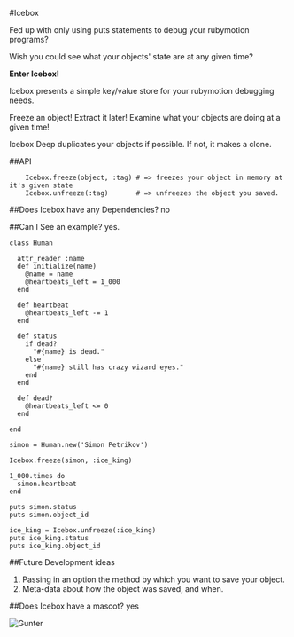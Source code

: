#Icebox

Fed up with only using puts statements to debug your rubymotion programs?

Wish you could see what your objects' state are at any given time? 

**Enter Icebox!**

Icebox presents a simple key/value store for your rubymotion debugging needs. 

Freeze an object!  Extract it later!  Examine what your objects are doing at a given time! 

Icebox Deep duplicates your objects if possible. If not, it makes a clone.


##API

```
    Icebox.freeze(object, :tag) # => freezes your object in memory at it's given state
    Icebox.unfreeze(:tag)       # => unfreezes the object you saved.     
```

##Does Icebox have any Dependencies? 
no

##Can I See an example? 
yes.  
```
class Human

  attr_reader :name
  def initialize(name)
    @name = name
    @heartbeats_left = 1_000
  end

  def heartbeat
    @heartbeats_left -= 1
  end

  def status
    if dead?
      "#{name} is dead."
    else
      "#{name} still has crazy wizard eyes."
    end
  end

  def dead?
    @heartbeats_left <= 0
  end

end

simon = Human.new('Simon Petrikov')

Icebox.freeze(simon, :ice_king)

1_000.times do
  simon.heartbeat
end

puts simon.status
puts simon.object_id

ice_king = Icebox.unfreeze(:ice_king)
puts ice_king.status
puts ice_king.object_id
```

##Future Development ideas
1. Passing in an option the method by which you want to save your object. 
2. Meta-data about how the object was saved, and when.

##Does Icebox have a mascot? 
yes 


![Gunter](http://img2.wikia.nocookie.net/__cb20121016040602/adventuretimewithfinnandjake/images/6/68/Gunter.png)